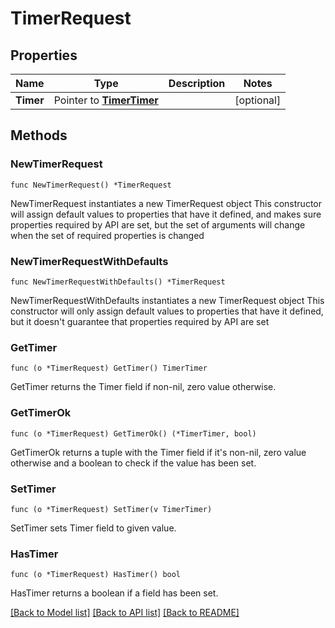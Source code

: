 # TimerRequest

## Properties

Name | Type | Description | Notes
------------ | ------------- | ------------- | -------------
**Timer** | Pointer to [**TimerTimer**](TimerTimer.md) |  | [optional] 

## Methods

### NewTimerRequest

`func NewTimerRequest() *TimerRequest`

NewTimerRequest instantiates a new TimerRequest object
This constructor will assign default values to properties that have it defined,
and makes sure properties required by API are set, but the set of arguments
will change when the set of required properties is changed

### NewTimerRequestWithDefaults

`func NewTimerRequestWithDefaults() *TimerRequest`

NewTimerRequestWithDefaults instantiates a new TimerRequest object
This constructor will only assign default values to properties that have it defined,
but it doesn't guarantee that properties required by API are set

### GetTimer

`func (o *TimerRequest) GetTimer() TimerTimer`

GetTimer returns the Timer field if non-nil, zero value otherwise.

### GetTimerOk

`func (o *TimerRequest) GetTimerOk() (*TimerTimer, bool)`

GetTimerOk returns a tuple with the Timer field if it's non-nil, zero value otherwise
and a boolean to check if the value has been set.

### SetTimer

`func (o *TimerRequest) SetTimer(v TimerTimer)`

SetTimer sets Timer field to given value.

### HasTimer

`func (o *TimerRequest) HasTimer() bool`

HasTimer returns a boolean if a field has been set.


[[Back to Model list]](../README.md#documentation-for-models) [[Back to API list]](../README.md#documentation-for-api-endpoints) [[Back to README]](../README.md)


